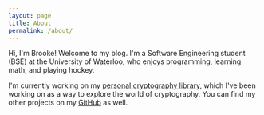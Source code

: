 ```yaml
---
layout: page
title: About
permalink: /about/
---
```

Hi, I'm Brooke! Welcome to my blog. I'm a Software Engineering student (BSE) at
the University of Waterloo, who enjoys programming, learning math, and playing hockey.

I'm currently working on my [personal cryptography library](https://github.com/brookedolny/Encryption),
which I've been working on as a way to explore the world of cryptography.
You can find my other projects on my [GitHub](https://github.com/brookedolny) as well.
